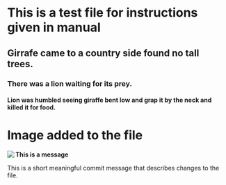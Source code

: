 # This is a test file for instructions given in manual

## Girrafe came to a country side found no tall trees.

### There was a lion waiting for its prey.

#### Lion was humbled seeing giraffe bent low and grap it by the neck and killed it for food.

# Image added to the file
<p><img align="left" src="https://octodex.github.com/images/yaktocat.png" alt-text="Image of Yaktocat" size="30px"></p>









**This is a message**








This is a short meaningful commit message that describes changes to the file.
